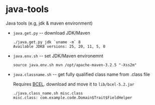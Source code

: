 # java-tools
Java tools (e.g, jdk &amp; maven environment)

* `java.get.py` -- download JDK/Maven  
  ```
  ./java.get.py jdk `uname -m` 8
  Available JDK8 versions: 25, 20, 11, 5, 0
  ```

* `java.env.sh` -- set JDK/Maven environemnt  
  ```
  source java.env.sh mvn /opt/apache-maven-3.2.5 "-Xss2m"
  ```

* `java.classname.sh` -- get fully qualified class name from .class file  

  Requires [BCEL](http://commons.apache.org/proper/commons-bcel/). download and move it to `lib/bcel-5.2.jar`  
  ```
  ./java.class_name.sh misc.class
  misc.class: com.example.code.Domain$Trait$FieldHelper
  ```
